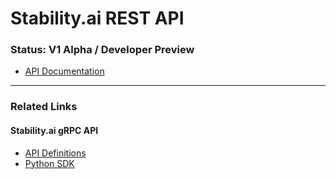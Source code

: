 # Stability.ai REST API

### Status: V1 Alpha / Developer Preview

- [API Documentation](https://api.stability.ai)

---

### Related Links

#### Stability.ai gRPC API

- [API Definitions](https://github.com/Stability-AI/api-interfaces)
- [Python SDK](https://github.com/Stability-AI/stability-sdk)
